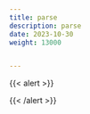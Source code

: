 ```yaml
---
title: parse
description: parse
date: 2023-10-30
weight: 13000


---
```


{{< alert >}}


{{< /alert >}}




















